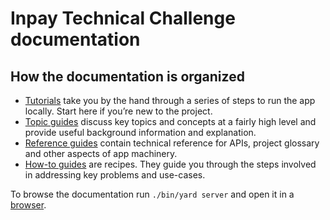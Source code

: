<!--
# @title Inpay Technical Challenge
-->
# Inpay Technical Challenge documentation

## How the documentation is organized

* [Tutorials](docs/tutorials/README.md) take you by the hand through a series of steps to run the app locally. Start here if you’re new to the project.
* [Topic guides](docs/topics/README.md) discuss key topics and concepts at a fairly high level and provide useful background information and explanation.
* [Reference guides](docs/references/README.md) contain technical reference for APIs, project glossary and other aspects of app machinery.
* [How-to guides](docs/guides/README.md) are recipes. They guide you through the steps involved in addressing key problems and use-cases.

To browse the documentation run `./bin/yard server` and open it in a [browser](https://localhost:8808).
